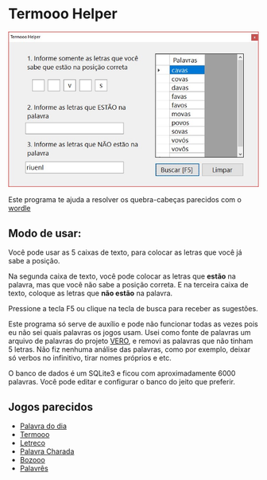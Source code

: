 # Termooo Helper

![screenshot.jpg](https://github.com/macintoxic/TermoooHelper/blob/master/src/TermooHelper.UI/screenshot.jpg?raw=true)

Este programa te ajuda a resolver os quebra-cabeças parecidos com o [wordle](https://www.nytimes.com/games/wordle/index.html)  

## Modo de usar:

Você pode usar as 5 caixas de texto, para colocar as letras que você já sabe a posição.

Na segunda caixa de texto, você pode colocar as letras que **estão** na palavra, mas que você não sabe a posição correta. E na terceira caixa de texto, coloque as letras que **não estão** na palavra.

Pressione a tecla F5 ou clique na tecla de busca para receber as sugestões.

Este programa só serve de auxílio e pode não funcionar todas as vezes pois eu não sei quais palavras os jogos usam. Usei como fonte de palavras um arquivo de palavras do projeto [VERO](https://pt-br.libreoffice.org/projetos/vero/), e removi as palavras que não tinham 5 letras. Não fiz nenhuma análise das palavras, como por exemplo, deixar só verbos no infinitivo, tirar nomes próprios e etc. 

O banco de dados é um SQLite3 e ficou com aproximadamente 6000 palavras. Você pode editar e configurar o banco do jeito que preferir.

## Jogos parecidos

 - [Palavra do dia](https://palavra-do-dia.pt/) 
 - [Termooo](https://term.ooo/) 
 - [Letreco](https://www.gabtoschi.com/letreco/)
 - [Palavra Charada](https://charada.vercel.app/)
 - [Bozooo](https://bozooo.herokuapp.com/)
 - [Palavrês](https://palavr.es/)
